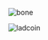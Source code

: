 ![bone](https://user-images.githubusercontent.com/95661911/153796714-8061210f-ebef-4db9-a646-ab8dc6b57e0f.png)

![ladcoin](https://user-images.githubusercontent.com/95661911/154075037-3f7946d4-8b73-42be-9ee9-08c21095d99e.png)
